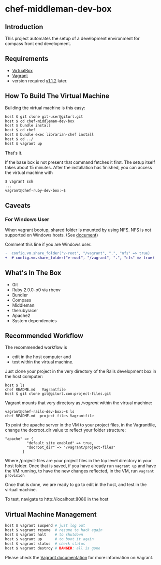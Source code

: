 # chef-middleman-dev-box

## Introduction

This project automates the setup of a development environment for compass front end development.

## Requirements

* [VirtualBox](https://www.virtualbox.org)
* [Vagrant](http://vagrantup.com)
 * version required [v1.1.2](http://downloads.vagrantup.com/tags/v1.1.2) later.

## How To Build The Virtual Machine

Building the virtual machine is this easy:

```zsh
host $ git clone git-user@giturl.git
host $ cd chef-middleman-dev-box
host $ bundle install
host $ cd chef
host $ bundle exec librarian-chef install
host $ cd ../
host $ vagrant up
```

That's it.

If the base box is not present that command fetches it first. The setup itself takes about 15 minutes. After the installation has finished, you can access the virtual machine with

```zsh
$ vagrant ssh
...
vagrant@chef-ruby-dev-box:~$
```
## Caveats

### For Windows User

When vagrant bootup, shared folder is mounted by using NFS.
NFS is not supported on Windows hosts. (See [document](http://docs-v1.vagrantup.com/v1/docs/nfs.html))

Comment this line if you are Windows user.

```diff
-  config.vm.share_folder("v-root", "/vagrant", ".", "nfs" => true)
+  # config.vm.share_folder("v-root", "/vagrant", ".", "nfs" => true)
```

## What's In The Box

* Git
* Ruby 2.0.0-p0 via rbenv
* Bundler
* Compass
* Middleman
* therubyracer
* Apache2
* System dependencies

## Recommended Workflow

The recommended workflow is

* edit in the host computer and
* test within the virtual machine.

Just clone your project in the very directory of the Rails development box in the host computer:

```
host $ ls
chef README.md   Vagrantfile
host $ git clone git@giturl.com:project-files.git
```

Vagrant mounts that very directory as _/vagrant_ within the virtual machine:

```
vagrant@chef-rails-dev-box:~$ ls
chef README.md  project-files Vagrantfile
```

To point the apache server in the VM to your project files, in the Vagrantfile, change the docroot_dir value to reflect your folder structure:

```
"apache" => {
          "default_site_enabled" => true,
          "docroot_dir" => "/vagrant/project-files"
        }
```

Where /project-files are your project files in the top level directory in your host folder.  Once that is saved, if you have already run `vagrant up` and have the VM running, to have the new changes reflected, in the VM, run `vagrant provision`

Once that is done, we are ready to go to edit in the host, and test in the virtual machine.  

To test, navigate to http://localhost:8080 in the host

## Virtual Machine Management

```zsh
host $ vagrant suspend # just log out
host $ vagrant resume  # resume to hack again
host $ vagrant halt    # to shutdown
host $ vagrant up      # to boot it again
host $ vagrant status  # check status
host $ vagrant destroy # DANGER: all is gone
```

Please check the [Vagrant documentation](http://vagrantup.com/v1/docs/index.html) for more information on Vagrant.
